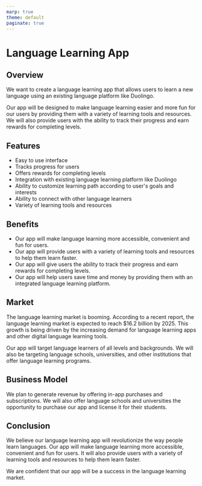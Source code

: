 ```yaml
---
marp: true
theme: default
paginate: true
---
```

# Language Learning App

## Overview

We want to create a language learning app that allows users to learn a new language using an existing language platform like Duolingo. 

Our app will be designed to make language learning easier and more fun for our users by providing them with a variety of learning tools and resources. We will also provide users with the ability to track their progress and earn rewards for completing levels. 

## Features

- Easy to use interface
- Tracks progress for users
- Offers rewards for completing levels
- Integration with existing language learning platform like Duolingo
- Ability to customize learning path according to user's goals and interests
- Ability to connect with other language learners
- Variety of learning tools and resources

## Benefits

- Our app will make language learning more accessible, convenient and fun for users. 
- Our app will provide users with a variety of learning tools and resources to help them learn faster. 
- Our app will give users the ability to track their progress and earn rewards for completing levels. 
- Our app will help users save time and money by providing them with an integrated language learning platform. 

## Market

The language learning market is booming. According to a recent report, the language learning market is expected to reach $16.2 billion by 2025. This growth is being driven by the increasing demand for language learning apps and other digital language learning tools. 

Our app will target language learners of all levels and backgrounds. We will also be targeting language schools, universities, and other institutions that offer language learning programs. 

## Business Model

We plan to generate revenue by offering in-app purchases and subscriptions. We will also offer language schools and universities the opportunity to purchase our app and license it for their students. 

## Conclusion

We believe our language learning app will revolutionize the way people learn languages. Our app will make language learning more accessible, convenient and fun for users. It will also provide users with a variety of learning tools and resources to help them learn faster. 

We are confident that our app will be a success in the language learning market.
  